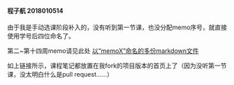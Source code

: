 #### 程子航 2018010514

由于我是手动选课阶段补入的，没有听到第一节课，也没分配memo序号，就直接使用学号后四位命名了。

第二~第十四周memo请见此处 [以“memoX”命名的多份markdown文件](https://github.com/etchCHENG/FBDQA-2021S)

如上链接所示，课程笔记都放置在我fork的项目版本的首页上了（因为没听第一节课，没太明白什么是pull request……）
